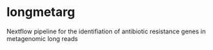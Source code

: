 # longmetarg
Nextflow pipeline for the identifiation of antibiotic resistance genes in metagenomic long reads
